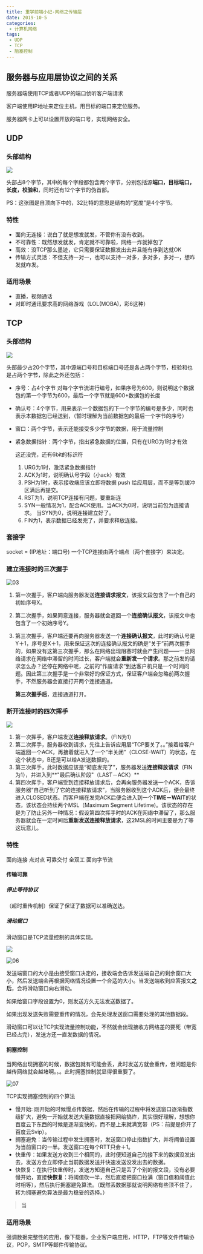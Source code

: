 ```yaml
---
title: 重学前端小记-网络之传输层
date: 2019-10-5
categories: 
 - 计算机网络
tags: 
 - UDP
 - TCP
 - 阻塞控制
---
```

## 服务器与应用层协议之间的关系
服务器端使用TCP或者UDP的端口侦听客户端请求

客户端使用IP地址来定位主机，用目标的端口来定位服务。

服务器网卡上可以设置开放的端口号，实现网络安全。
## UDP

### 头部结构

![](./note_net/01.png)

头部占8个字节，其中的每个字段都包含两个字节，分别包括源**端口，目标端口，长度，校验和**，同时还有12个字节的伪首部。

PS：这张图是自顶向下中的，32比特的意思是结构的“宽度”是4个字节。

### 特性

- 面向无连接：说白了就是想发就发，不管你有没有收到。
- 不可靠性：既然想发就发，肯定就不可靠啦，网络一炸就掉包了
- 高效：没TCP那么墨迹，它只需要保证数据发出去并且能有序到达就OK
- 传输方式灵活：不但支持一对一，也可以支持一对多，多对多，多对一，想咋发就咋发。

### 适用场景

- 直播，视频通话
- 对即时通讯要求高的网络游戏（LOL(MOBA)，彩6这种）

## TCP

### 头部结构
![](./note_net/02.png)

头部最少占20个字节，其中源端口号和目标端口号还是各占两个字节，校验和也是占两个字节，除此之外还包括：

- 序号：占4个字节 对每个字节流进行编号，如果序号为600，则说明这个数据包的第一个字节为600，最后一个字节就是600+数据包的长度

- 确认号：4个字节，用来表示一个数据包的下一个字节的编号是多少，同时也表示本数据包已经送到，（暂时理解为当前数据包的最后一个字节的序号）

- 窗口：两个字节，表示还能接受多少字节的数据，用于流量控制

- 紧急数据指针：两个字节，指出紧急数据的位置，只有在URG为1时才有效

  这还没完，还有6bit的标识符

  1. URG为1时，激活紧急数据指针
  2. ACK为1时，说明确认号字段（小ack）有效
  3. PSH为1时，表示接收端应该立即将数据 push 给应用层，而不是等到缓冲区满后再提交。
  4. RST为1，说明TCP连接有问题，要重新连
  5. SYN一般情况为1，配合ACK使用。当ACK为0时，说明当前包为连接请求。
     当SYN为0，说明连接建立好了。
  6. FIN为1，表示数据已经发完了，并要求释放连接。

### 套接字
socket = (IP地址：端口号)
一个TCP连接由两个端点（两个套接字）来决定。

### 建立连接时的三次握手

![03](./note_net/03.png)

1. 第一次握手，客户端向服务器发送**连接请求报文**，该报文段包含了一个自己的初始序号X。

2. 第二次握手，如果同意连接，服务器就会返回一个**连接确认报文**，该报文中也包含了一个初始序号Y。

3. 第三次握手，客户端还要再向服务器发送一个**连接确认报文**，此时的确认号是Y＋1，序号是X＋1，用来保证这次的连接确认报文的确是“关于”前两次握手的，如果没有这第三次握手，那么在网络出现阻塞时就会产生问题——一旦网络请求在网络中滞留的时间过长，客户端就会**重新发一个请求**。那之前发的请求怎么办？还停在网络中呢，之前的“作废请求”到达客户机只是一个时间问题。因此第三次握手是一个非常好的保证方式，保证客户端会忽略前两次握手，不然服务器会直接打开两个连接通道。

   **第三次握手后**，连接通道打开。

### 断开连接时的四次挥手

![](./note_net/04.jpg)

1. 第一次挥手，客户端发送**连接释放请求**。（FIN为1）
2. 第二次挥手，服务器收到请求，先往上告诉应用层“TCP要关了。。”接着给客户端返回一个ACK，再接着就进入了一个“半关闭”（CLOSE-WAIT）的状态，在这个状态中，B还是可以给A发送数据的。
3. 第三次挥手，此时数据应该是“彻底发完了”，服务器发送**连接释放请求**（FIN为1），并进入到**"最后确认阶段"（LAST－ACK）**
4. 第四次挥手，客户端受到连接释放请求后，会再向服务器发送一个ACK，告诉服务器“自己听到了它的连接释放请求”，当服务器收到这个ACK后，便会最终进入CLOSED状态。而客户端在发完ACK后便会进入到一个**TIME－WAIT**的状态，该状态会持续两个MSL（Maximum Segment Lifetime)。该状态的存在是为了防止另外一种情况：假设第四次挥手时的ACK在网络中滞留了，那么服务器就会在一定时间后**重新发送连接释放请求**，这2MSL的时间主要是为了等这玩意儿。

### 特性
面向连接
点对点
可靠交付
全双工
面向字节流

#### 传输可靠

##### 停止等待协议
（超时重传机制）保证了保证了数据可以准确送达。

##### 滑动窗口

滑动窗口是TCP流量控制的具体实现。

![](./note_net/05.png)

![06](./note_net/06.png)

发送端窗口的大小是由接受窗口决定的，接收端会告诉发送端自己的剩余窗口大小，然后发送端会再根据网络情况设置一个合适的大小。当发送端收到应答报文**之后**，会将滑动窗口向右滑动。

如果给窗口字段设置为0，则发送方久无法发送数据了。

如果出现发送失败需要重传的情况，会先处理发送窗口需要处理的其他数据段。

滑动窗口可以让TCP实现流量控制功能，不然就会出现接收方网络差的要死（带宽已经占完），发送方还一直发数据的情况。

 
#### 拥塞控制

当网络出现拥塞的时候，数据包就有可能会丢，此时发送方就会重传，但问题是你越传网络就会越堵啊。。。此时拥塞控制就显得很重要了。

![07](./note_net/07.png)

TCP实现拥塞控制的四个算法

- 慢开始: 刚开始的时候慢点传数据，然后在传输的过程中将发送窗口逐渐指数级扩大，避免一开始就发送大量数据直接把网给搞炸，其实很好理解，想想你百度云下东西的时候是逐渐变快的，而不是上来就满宽带（PS：前提是你开了百度云Svip）。
- 拥塞避免：当传输过程中发生拥塞时，发送窗口停止指数扩大，并将阈值设置为当前窗口的一半。发送窗口在每个RTT只会＋1。
- 快重传：如果发送方收到三个相同的，此时便知道自己的接下来的数据没发出去，发送方会立即停止当前数据发送并快速发送没发出去的数据。
- 快恢复：在执行快重传时，发送方知道自己只是丢了个别的报文段，没有必要慢开始，直接**快恢复**：将阈值砍一半，然后直接把窗口拉满（窗口值和阈值此时相等），然后执行拥塞避免算法。（既然丢数据那就说明网络有些顶不住了，转为拥塞避免算法是最为稳妥的选择。）

> 当

### 适用场景

强调数据完整性的应用，像下载器，企业客户端应用，HTTP，FTP等文件传输协议，POP，SMTP等邮件传输协议。